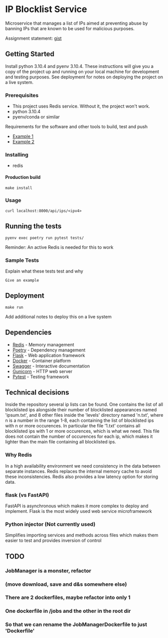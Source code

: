 # IP Blocklist Service

Microservice that manages a list of IPs aimed at preventing abuse by
banning IPs that are known to be used for malicious purposes.

Assignment statement:
[gist](https://gist.github.com/champo/d369a4fc61a3acdaa39e335d973cfb10)

## Getting Started

Install python 3.10.4 and pyenv 3.10.4.
These instructions will give you a copy of the project up and running on
your local machine for development and testing purposes. See deployment
for notes on deploying the project on a live system.

### Prerequisites

- This project uses Redis service. Without it, the project won't work.
- python 3.10.4
- pyenv/conda or similar

Requirements for the software and other tools to build, test and push 
- [Example 1](https://www.example.com)
- [Example 2](https://www.example.com)

### Installing

- redis

#### Production build

    make install

### Usage

    curl localhost:8000/api/ips/<ipv4>


## Running the tests

	pyenv exec poetry run pytest tests/

Reminder: An active Redis is needed for this to work

### Sample Tests

Explain what these tests test and why

    Give an example


## Deployment

    make run

Add additional notes to deploy this on a live system

## Dependencies

  - [Redis](https://redis.io/) - Memory management
  - [Poetry](https://python-poetry.org/) - Dependency management
  - [Flask](https://flask.palletsprojects.com/) - Web application framework
  - [Docker](https://www.docker.com/) - Container platform
  - [Swagger](https://swagger.io/) - Interactive documentation
  - [Gunicorn](https://gunicorn.org/) - HTTP web server
  - [Pytest](https://pytest.org/) - Testing framework
  

## Technical decisions
Inside the repository several ip lists can be found.
One contains the list of all blocklisted ips alongside
their number of blocklisted appearances named 'ipsum.txt',
and 8 other files inside the 'levels' directory named 'n.txt', 
where n is a number in the range 1-8, each containing 
the list of blocklisted ips with n or more occurences. 
In particular the file '1.txt' contains all blocklisted ips 
with 1 or more occurences, which is what we need. 
This file does not contain the number of occurences for each ip, 
which makes it lighter than the main file containing all blocklisted ips.

### Why Redis
In a high availability environment we need 
consistency in the data between separate instances.
Redis replaces the internal memory cache to avoid
these inconsistencies.
Redis also provides a low latency option for
storing data.


### flask (vs FastAPI)
FastAPI is asynchronous which makes it more complex to
deploy and implement.
Flask is the most widely used web service microframework

### Python injector (Not currently used)
Simplifies importing services and methods across files
which makes them easier to test
and provides inversion of control

## TODO
### JobManager is a monster, refactor
### (move download, save and d&s somewhere else)
### There are 2 dockerfiles, maybe refactor into only 1
### One dockerfile in /jobs and the other in the root dir
### So that we can rename the JobManagerDockerfile to just 'Dockerfile'
